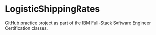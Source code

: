 # LogisticShippingRates
GitHub practice project as part of the IBM Full-Stack Software Engineer Certification classes.
